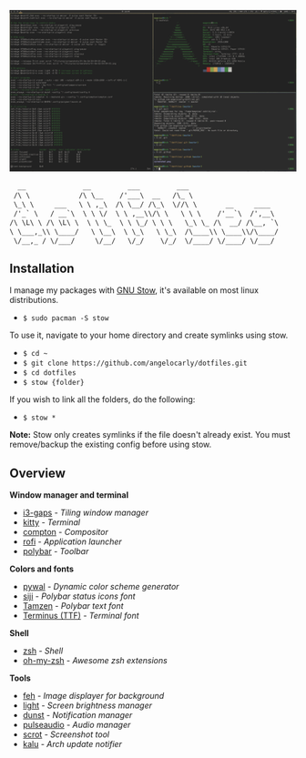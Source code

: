 ![screenshot](./.github/screenshot.png?raw=true)

      __              __         ___         ___                      
     /\ \            /\ \__    /'___\  __   /\_ \                     
     \_\ \     ___   \ \ ,_\  /\ \__/ /\_\  \//\ \       __     ____  
     /'_` \   / __`\  \ \ \/  \ \ ,__\\/\ \   \ \ \    /'__`\  /',__\ 
    /\ \L\ \ /\ \L\ \  \ \ \_  \ \ \_/ \ \ \   \_\ \_ /\  __/ /\__, `\
    \ \___,_\\ \____/   \ \__\  \ \_\   \ \_\  /\____\\ \____\\/\____/
     \/__,_ / \/___/     \/__/   \/_/    \/_/  \/____/ \/____/ \/___/ 
                                                                   

## Installation
I manage my packages with [GNU Stow](https://www.gnu.org/software/stow/), it's available on most linux distributions.
- `$ sudo pacman -S stow`

To use it, navigate to your home directory and create symlinks using stow.
- `$ cd ~`
- `$ git clone https://github.com/angelocarly/dotfiles.git`
- `$ cd dotfiles`
- `$ stow {folder}`

If you wish to link all the folders, do the following:
- `$ stow *`

**Note:** Stow only creates symlinks if the file doesn't already exist. You must remove/backup the existing config before using stow.

## Overview
**Window manager and terminal**
* [i3-gaps](https://github.com/Airblader/i3) - *Tiling window manager*
* [kitty](https://sw.kovidgoyal.net/kitty/) - *Terminal*
* [compton](https://github.com/chjj/compton) - *Compositor*
* [rofi](https://github.com/davatorium/rofi) - *Application launcher*
* [polybar](https://github.com/polybar/polybar) - *Toolbar*

**Colors and fonts**
* [pywal](https://github.com/dylanaraps/pywal) - *Dynamic color scheme generator*
* [siji](https://github.com/stark/siji) - *Polybar status icons font*
* [Tamzen](https://github.com/sunaku/tamzen-font) - *Polybar text font*
* [Terminus (TTF)](http://terminus-font.sourceforge.net) - *Terminal font*

**Shell**
* [zsh](https://www.zsh.org) - *Shell*
* [oh-my-zsh](https://github.com/robbyrussell/oh-my-zsh) - *Awesome zsh extensions*

**Tools**
* [feh](https://github.com/derf/feh) - *Image displayer for background*
* [light](https://github.com/haikarainen/light) - *Screen brightness manager*
* [dunst](https://github.com/dunst-project/dunst) - *Notification manager*
* [pulseaudio](https://github.com/pulseaudio/pulseaudio) - *Audio manager*
* [scrot](https://github.com/dreamer/scrot) - *Screenshot tool*
* [kalu](https://github.com/jjk-jacky/kalu) - *Arch update notifier*
